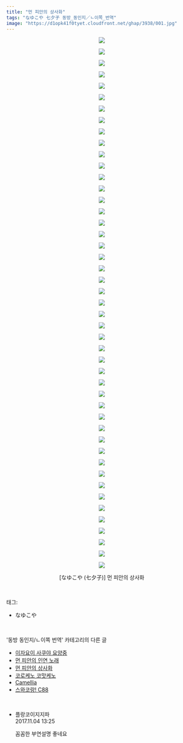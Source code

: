 ```yaml
---
title: "먼 피안의 상사화"
tags: "なゆこや 七夕子 동방_동인지／ㄴ이쪽_번역"
image: "https://d1opk41f0tyet.cloudfront.net/ghap/3938/001.jpg"
---
```

<div class="article">
<p style="text-align: center; clear: none; float: none;"><img src="{{ site.imgserver10 }}/ghap/3938/001.jpg"/></p>
<p style="text-align: center; clear: none; float: none;"><img src="{{ site.imgserver10 }}/ghap/3938/002.jpg"/></p>
<p style="text-align: center; clear: none; float: none;"><img src="{{ site.imgserver10 }}/ghap/3938/003.jpg"/></p>
<p style="text-align: center; clear: none; float: none;"><img src="{{ site.imgserver10 }}/ghap/3938/004.jpg"/></p>
<p style="text-align: center; clear: none; float: none;"><img src="{{ site.imgserver10 }}/ghap/3938/005.jpg"/></p>
<p style="text-align: center; clear: none; float: none;"><img src="{{ site.imgserver10 }}/ghap/3938/006.jpg"/></p>
<p style="text-align: center; clear: none; float: none;"><img src="{{ site.imgserver10 }}/ghap/3938/007.jpg"/></p>
<p style="text-align: center; clear: none; float: none;"><img src="{{ site.imgserver10 }}/ghap/3938/008.jpg"/></p>
<p style="text-align: center; clear: none; float: none;"><img src="{{ site.imgserver10 }}/ghap/3938/009.jpg"/></p>
<p style="text-align: center; clear: none; float: none;"><img src="{{ site.imgserver10 }}/ghap/3938/010.jpg"/></p>
<p style="text-align: center; clear: none; float: none;"><img src="{{ site.imgserver10 }}/ghap/3938/011.jpg"/></p>
<p style="text-align: center; clear: none; float: none;"><img src="{{ site.imgserver10 }}/ghap/3938/012.jpg"/></p>
<p style="text-align: center; clear: none; float: none;"><img src="{{ site.imgserver10 }}/ghap/3938/013.jpg"/></p>
<p style="text-align: center; clear: none; float: none;"><img src="{{ site.imgserver10 }}/ghap/3938/014.jpg"/></p>
<p style="text-align: center; clear: none; float: none;"><img src="{{ site.imgserver10 }}/ghap/3938/015.jpg"/></p>
<p style="text-align: center; clear: none; float: none;"><img src="{{ site.imgserver10 }}/ghap/3938/016.jpg"/></p>
<p style="text-align: center; clear: none; float: none;"><img src="{{ site.imgserver10 }}/ghap/3938/017.jpg"/></p>
<p style="text-align: center; clear: none; float: none;"><img src="{{ site.imgserver10 }}/ghap/3938/018.jpg"/></p>
<p style="text-align: center; clear: none; float: none;"><img src="{{ site.imgserver10 }}/ghap/3938/019.jpg"/></p>
<p style="text-align: center; clear: none; float: none;"><img src="{{ site.imgserver10 }}/ghap/3938/020.jpg"/></p>
<p style="text-align: center; clear: none; float: none;"><img src="{{ site.imgserver10 }}/ghap/3938/021.jpg"/></p>
<p style="text-align: center; clear: none; float: none;"><img src="{{ site.imgserver10 }}/ghap/3938/022.jpg"/></p>
<p style="text-align: center; clear: none; float: none;"><img src="{{ site.imgserver10 }}/ghap/3938/023.jpg"/></p>
<p style="text-align: center; clear: none; float: none;"><img src="{{ site.imgserver10 }}/ghap/3938/024.jpg"/></p>
<p style="text-align: center; clear: none; float: none;"><img src="{{ site.imgserver10 }}/ghap/3938/025.jpg"/></p>
<p style="text-align: center; clear: none; float: none;"><img src="{{ site.imgserver10 }}/ghap/3938/026.jpg"/></p>
<p style="text-align: center; clear: none; float: none;"><img src="{{ site.imgserver10 }}/ghap/3938/027.jpg"/></p>
<p style="text-align: center; clear: none; float: none;"><img src="{{ site.imgserver10 }}/ghap/3938/028.jpg"/></p>
<p style="text-align: center; clear: none; float: none;"><img src="{{ site.imgserver10 }}/ghap/3938/029.jpg"/></p>
<p style="text-align: center; clear: none; float: none;"><img src="{{ site.imgserver10 }}/ghap/3938/030.jpg"/></p>
<p style="text-align: center; clear: none; float: none;"><img src="{{ site.imgserver10 }}/ghap/3938/031.jpg"/></p>
<p style="text-align: center; clear: none; float: none;"><img src="{{ site.imgserver10 }}/ghap/3938/032.jpg"/></p>
<p style="text-align: center; clear: none; float: none;"><img src="{{ site.imgserver10 }}/ghap/3938/033.jpg"/></p>
<p style="text-align: center; clear: none; float: none;"><img src="{{ site.imgserver10 }}/ghap/3938/034.jpg"/></p>
<p style="text-align: center; clear: none; float: none;"><img src="{{ site.imgserver10 }}/ghap/3938/035.jpg"/></p>
<p style="text-align: center; clear: none; float: none;"><img src="{{ site.imgserver10 }}/ghap/3938/036.jpg"/></p>
<p style="text-align: center; clear: none; float: none;"><img src="{{ site.imgserver10 }}/ghap/3938/037.jpg"/></p>
<p style="text-align: center; clear: none; float: none;"><img src="{{ site.imgserver10 }}/ghap/3938/038.jpg"/></p>
<p style="text-align: center; clear: none; float: none;"><img src="{{ site.imgserver10 }}/ghap/3938/039.jpg"/></p>
<p style="text-align: center; clear: none; float: none;"><img src="{{ site.imgserver10 }}/ghap/3938/040.jpg"/></p>
<p style="text-align: center; clear: none; float: none;"><img src="{{ site.imgserver10 }}/ghap/3938/041.jpg"/></p>
<p style="text-align: center; clear: none; float: none;"><img src="{{ site.imgserver10 }}/ghap/3938/042.jpg"/></p>
<p style="text-align: center; clear: none; float: none;"><img src="{{ site.imgserver10 }}/ghap/3938/043.jpg"/></p>
<p style="text-align: center; clear: none; float: none;"><img src="{{ site.imgserver10 }}/ghap/3938/044.jpg"/></p>
<p style="text-align: center; clear: none; float: none;"><img src="{{ site.imgserver10 }}/ghap/3938/045.jpg"/></p>
<p style="text-align: center; clear: none; float: none;"><img src="{{ site.imgserver10 }}/ghap/3938/046.jpg"/></p>
<p style="text-align: center; clear: none; float: none;"><img src="{{ site.imgserver10 }}/ghap/3938/047.jpg"/></p>
<p style="text-align: center; clear: none; float: none;"> [なゆこや (七夕子)] 먼 피안의 상사화</p>
<p style="text-align: center; clear: none; float: none;"></p>
</div><br/>
<div class="tagTrail">
<p>태그: </p>
<ul>
<li>なゆこや</li>
</ul>
</div><br/>
<div class="another">
<p>'동방 동인지/ㄴ이쪽 번역' 카테고리의 다른 글</p>
<ul>
<li><a href="/ghap_3951">이자요이 사쿠야 요양중</a></li>
<li><a href="/ghap_3939">먼 피안의 인연 노래</a></li>
<li><a href="/ghap_3938">먼 피안의 상사화</a></li>
<li><a href="/ghap_3937">코로케노 코맛케노</a></li>
<li><a href="/ghap_3927">Camellia</a></li>
<li><a href="/ghap_3881">스와코랑! C88</a></li>
</ul>
</div><br/>
<div class="cb_module cb_fluid">
<div class="cb_wrt cb_profile">
<div class="comment">
<ul>
<li class="cb_thumb_off" id="comment15122603">
<div class="cb_comment_area">
<div class="cb_info_area">
<div class="cb_section">
<span class="cb_nick_name">플랑코이지지파</span>
</div>
<div class="cb_section">
<span class="cb_date">2017.11.04 13:25 </span>
</div>
</div>
<div class="cb_dsc_comment">
<p class="cb_dsc">
											꼼꼼한 부연설명 좋네요
										</p>
</div>
</div></li>
</ul>
</div>
</div><!-- commentList close -->
</div><br/>
